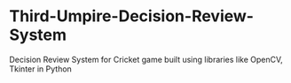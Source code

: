 # Third-Umpire-Decision-Review-System
 Decision Review System for Cricket game built using libraries like OpenCV, Tkinter in Python
